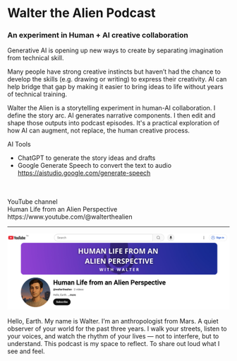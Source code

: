 # Walter the Alien Podcast
### An experiment in Human + AI creative collaboration

Generative AI is opening up new ways to create by separating imagination from technical skill.

Many people have strong creative instincts but haven’t had the chance to develop the skills (e.g. drawing or writing) to express their creativity. AI can help bridge that gap by making it easier to bring ideas to life without years of technical training.

Walter the Alien is a storytelling experiment in human-AI collaboration. I define the story arc. AI generates narrative components. I then edit and shape those outputs into podcast episodes. It's a practical exploration of how AI can augment, not replace, the human creative process.

AI Tools
- ChatGPT to generate the story ideas and drafts
- Google Generate Speech to convert the text to audio<br>
https://aistudio.google.com/generate-speech

<br>
<br>
YouTube channel<br>
Human Life from an Alien Perspective<br>
https://www.youtube.com/@walterthealien
<hr>
<a href="https://www.youtube.com/@walterthealien">
  <img src="https://github.com/vbookshelf/Walter-the-Alien-Podcast/blob/main/images/channel.png" alt="Ep1 - Hello, Earth" width="1000">
</a>

Hello, Earth. My name is Walter. I’m an anthropologist from Mars. A quiet observer of your world for the past three years. I walk your streets, listen to your voices, and watch the rhythm of your lives — not to interfere, but to understand. This podcast is my space to reflect. To share out loud what I see and feel.


